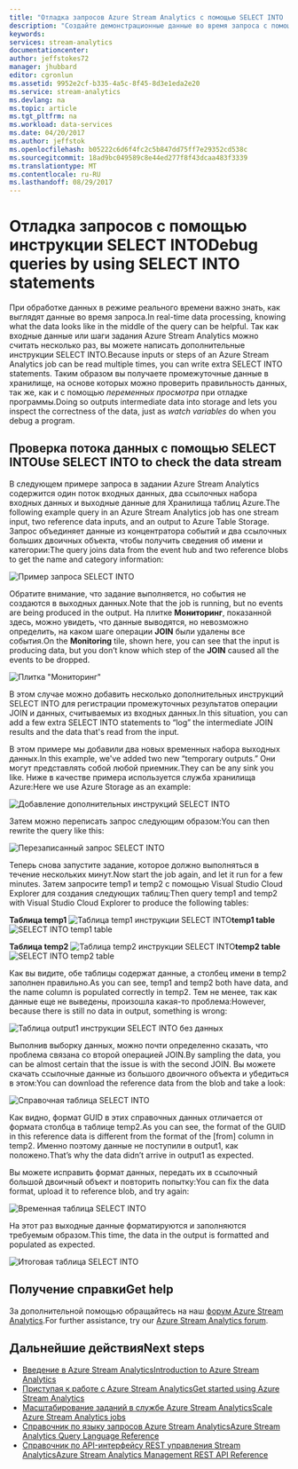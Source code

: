 ```yaml
---
title: "Отладка запросов Azure Stream Analytics с помощью SELECT INTO | Документация Майкрософт"
description: "Создайте демонстрационные данные во время запроса с помощью инструкции SELECT INTO в Stream Analytics"
keywords: 
services: stream-analytics
documentationcenter: 
author: jeffstokes72
manager: jhubbard
editor: cgronlun
ms.assetid: 9952e2cf-b335-4a5c-8f45-8d3e1eda2e20
ms.service: stream-analytics
ms.devlang: na
ms.topic: article
ms.tgt_pltfrm: na
ms.workload: data-services
ms.date: 04/20/2017
ms.author: jeffstok
ms.openlocfilehash: b05222c6d6f4fc2c5b847dd75ff7e29352cd538c
ms.sourcegitcommit: 18ad9bc049589c8e44ed277f8f43dcaa483f3339
ms.translationtype: MT
ms.contentlocale: ru-RU
ms.lasthandoff: 08/29/2017
---
```

# <a name="debug-queries-by-using-select-into-statements"></a><span data-ttu-id="43b7d-103">Отладка запросов с помощью инструкции SELECT INTO</span><span class="sxs-lookup"><span data-stu-id="43b7d-103">Debug queries by using SELECT INTO statements</span></span>

<span data-ttu-id="43b7d-104">При обработке данных в режиме реального времени важно знать, как выглядят данные во время запроса.</span><span class="sxs-lookup"><span data-stu-id="43b7d-104">In real-time data processing, knowing what the data looks like in the middle of the query can be helpful.</span></span> <span data-ttu-id="43b7d-105">Так как входные данные или шаги задания Azure Stream Analytics можно считать несколько раз, вы можете написать дополнительные инструкции SELECT INTO.</span><span class="sxs-lookup"><span data-stu-id="43b7d-105">Because inputs or steps of an Azure Stream Analytics job can be read multiple times, you can write extra SELECT INTO statements.</span></span> <span data-ttu-id="43b7d-106">Таким образом вы получаете промежуточные данные в хранилище, на основе которых можно проверить правильность данных, так же, как и с помощью *переменных просмотра* при отладке программы.</span><span class="sxs-lookup"><span data-stu-id="43b7d-106">Doing so outputs intermediate data into storage and lets you inspect the correctness of the data, just as *watch variables* do when you debug a program.</span></span>

## <a name="use-select-into-to-check-the-data-stream"></a><span data-ttu-id="43b7d-107">Проверка потока данных с помощью SELECT INTO</span><span class="sxs-lookup"><span data-stu-id="43b7d-107">Use SELECT INTO to check the data stream</span></span>

<span data-ttu-id="43b7d-108">В следующем примере запроса в задании Azure Stream Analytics содержится один поток входных данных, два ссылочных набора входных данных и выходные данные для Хранилища таблиц Azure.</span><span class="sxs-lookup"><span data-stu-id="43b7d-108">The following example query in an Azure Stream Analytics job has one stream input, two reference data inputs, and an output to Azure Table Storage.</span></span> <span data-ttu-id="43b7d-109">Запрос объединяет данные из концентратора событий и два ссылочных больших двоичных объекта, чтобы получить сведения об имени и категории:</span><span class="sxs-lookup"><span data-stu-id="43b7d-109">The query joins data from the event hub and two reference blobs to get the name and category information:</span></span>

![Пример запроса SELECT INTO](./media/stream-analytics-select-into/stream-analytics-select-into-query1.png)

<span data-ttu-id="43b7d-111">Обратите внимание, что задание выполняется, но события не создаются в выходных данных.</span><span class="sxs-lookup"><span data-stu-id="43b7d-111">Note that the job is running, but no events are being produced in the output.</span></span> <span data-ttu-id="43b7d-112">На плитке **Мониторинг**, показанной здесь, можно увидеть, что данные выводятся, но невозможно определить, на каком шаге операции **JOIN** были удалены все события.</span><span class="sxs-lookup"><span data-stu-id="43b7d-112">On the **Monitoring** tile, shown here, you can see that the input is producing data, but you don’t know which step of the **JOIN** caused all the events to be dropped.</span></span>

![Плитка "Мониторинг"](./media/stream-analytics-select-into/stream-analytics-select-into-monitor.png)
 
<span data-ttu-id="43b7d-114">В этом случае можно добавить несколько дополнительных инструкций SELECT INTO для регистрации промежуточных результатов операции JOIN и данных, считываемых из входных данных.</span><span class="sxs-lookup"><span data-stu-id="43b7d-114">In this situation, you can add a few extra SELECT INTO statements to “log” the intermediate JOIN results and the data that's read from the input.</span></span>

<span data-ttu-id="43b7d-115">В этом примере мы добавили два новых временных набора выходных данных.</span><span class="sxs-lookup"><span data-stu-id="43b7d-115">In this example, we've added two new “temporary outputs.”</span></span> <span data-ttu-id="43b7d-116">Они могут представлять собой любой приемник.</span><span class="sxs-lookup"><span data-stu-id="43b7d-116">They can be any sink you like.</span></span> <span data-ttu-id="43b7d-117">Ниже в качестве примера используется служба хранилища Azure:</span><span class="sxs-lookup"><span data-stu-id="43b7d-117">Here we use Azure Storage as an example:</span></span>

![Добавление дополнительных инструкций SELECT INTO](./media/stream-analytics-select-into/stream-analytics-select-into-outputs.png)

<span data-ttu-id="43b7d-119">Затем можно переписать запрос следующим образом:</span><span class="sxs-lookup"><span data-stu-id="43b7d-119">You can then rewrite the query like this:</span></span>

![Перезаписанный запрос SELECT INTO](./media/stream-analytics-select-into/stream-analytics-select-into-query2.png)

<span data-ttu-id="43b7d-121">Теперь снова запустите задание, которое должно выполняться в течение нескольких минут.</span><span class="sxs-lookup"><span data-stu-id="43b7d-121">Now start the job again, and let it run for a few minutes.</span></span> <span data-ttu-id="43b7d-122">Затем запросите temp1 и temp2 с помощью Visual Studio Cloud Explorer для создания следующих таблиц:</span><span class="sxs-lookup"><span data-stu-id="43b7d-122">Then query temp1 and temp2 with Visual Studio Cloud Explorer to produce the following tables:</span></span>

<span data-ttu-id="43b7d-123">**Таблица temp1**
![Таблица temp1 инструкции SELECT INTO](./media/stream-analytics-select-into/stream-analytics-select-into-temp-table-1.png)</span><span class="sxs-lookup"><span data-stu-id="43b7d-123">**temp1 table**
![SELECT INTO temp1 table](./media/stream-analytics-select-into/stream-analytics-select-into-temp-table-1.png)</span></span>

<span data-ttu-id="43b7d-124">**Таблица temp2**
![Таблица temp2 инструкции SELECT INTO](./media/stream-analytics-select-into/stream-analytics-select-into-temp-table-2.png)</span><span class="sxs-lookup"><span data-stu-id="43b7d-124">**temp2 table**
![SELECT INTO temp2 table](./media/stream-analytics-select-into/stream-analytics-select-into-temp-table-2.png)</span></span>

<span data-ttu-id="43b7d-125">Как вы видите, обе таблицы содержат данные, а столбец имени в temp2 заполнен правильно.</span><span class="sxs-lookup"><span data-stu-id="43b7d-125">As you can see, temp1 and temp2 both have data, and the name column is populated correctly in temp2.</span></span> <span data-ttu-id="43b7d-126">Тем не менее, так как данные еще не выведены, произошла какая-то проблема:</span><span class="sxs-lookup"><span data-stu-id="43b7d-126">However, because there is still no data in output, something is wrong:</span></span>

![Таблица output1 инструкции SELECT INTO без данных](./media/stream-analytics-select-into/stream-analytics-select-into-out-table-1.png)

<span data-ttu-id="43b7d-128">Выполнив выборку данных, можно почти определенно сказать, что проблема связана со второй операцией JOIN.</span><span class="sxs-lookup"><span data-stu-id="43b7d-128">By sampling the data, you can be almost certain that the issue is with the second JOIN.</span></span> <span data-ttu-id="43b7d-129">Вы можете скачать ссылочные данные из большого двоичного объекта и убедиться в этом:</span><span class="sxs-lookup"><span data-stu-id="43b7d-129">You can download the reference data from the blob and take a look:</span></span>

![Справочная таблица SELECT INTO](./media/stream-analytics-select-into/stream-analytics-select-into-ref-table-1.png)

<span data-ttu-id="43b7d-131">Как видно, формат GUID в этих справочных данных отличается от формата столбца в таблице temp2.</span><span class="sxs-lookup"><span data-stu-id="43b7d-131">As you can see, the format of the GUID in this reference data is different from the format of the [from] column in temp2.</span></span> <span data-ttu-id="43b7d-132">Именно поэтому данные не поступили в output1, как положено.</span><span class="sxs-lookup"><span data-stu-id="43b7d-132">That’s why the data didn’t arrive in output1 as expected.</span></span>

<span data-ttu-id="43b7d-133">Вы можете исправить формат данных, передать их в ссылочный большой двоичный объект и повторить попытку:</span><span class="sxs-lookup"><span data-stu-id="43b7d-133">You can fix the data format, upload it to reference blob, and try again:</span></span>

![Временная таблица SELECT INTO](./media/stream-analytics-select-into/stream-analytics-select-into-ref-table-2.png)

<span data-ttu-id="43b7d-135">На этот раз выходные данные форматируются и заполняются требуемым образом.</span><span class="sxs-lookup"><span data-stu-id="43b7d-135">This time, the data in the output is formatted and populated as expected.</span></span>

![Итоговая таблица SELECT INTO](./media/stream-analytics-select-into/stream-analytics-select-into-final-table.png)


## <a name="get-help"></a><span data-ttu-id="43b7d-137">Получение справки</span><span class="sxs-lookup"><span data-stu-id="43b7d-137">Get help</span></span>

<span data-ttu-id="43b7d-138">За дополнительной помощью обращайтесь на наш [форум Azure Stream Analytics](https://social.msdn.microsoft.com/Forums/en-US/home?forum=AzureStreamAnalytics).</span><span class="sxs-lookup"><span data-stu-id="43b7d-138">For further assistance, try our [Azure Stream Analytics forum](https://social.msdn.microsoft.com/Forums/en-US/home?forum=AzureStreamAnalytics).</span></span>

## <a name="next-steps"></a><span data-ttu-id="43b7d-139">Дальнейшие действия</span><span class="sxs-lookup"><span data-stu-id="43b7d-139">Next steps</span></span>

* [<span data-ttu-id="43b7d-140">Введение в Azure Stream Analytics</span><span class="sxs-lookup"><span data-stu-id="43b7d-140">Introduction to Azure Stream Analytics</span></span>](stream-analytics-introduction.md)
* [<span data-ttu-id="43b7d-141">Приступая к работе с Azure Stream Analytics</span><span class="sxs-lookup"><span data-stu-id="43b7d-141">Get started using Azure Stream Analytics</span></span>](stream-analytics-real-time-fraud-detection.md)
* [<span data-ttu-id="43b7d-142">Масштабирование заданий в службе Azure Stream Analytics</span><span class="sxs-lookup"><span data-stu-id="43b7d-142">Scale Azure Stream Analytics jobs</span></span>](stream-analytics-scale-jobs.md)
* [<span data-ttu-id="43b7d-143">Справочник по языку запросов Azure Stream Analytics</span><span class="sxs-lookup"><span data-stu-id="43b7d-143">Azure Stream Analytics Query Language Reference</span></span>](https://msdn.microsoft.com/library/azure/dn834998.aspx)
* [<span data-ttu-id="43b7d-144">Справочник по API-интерфейсу REST управления Stream Analytics</span><span class="sxs-lookup"><span data-stu-id="43b7d-144">Azure Stream Analytics Management REST API Reference</span></span>](https://msdn.microsoft.com/library/azure/dn835031.aspx)

